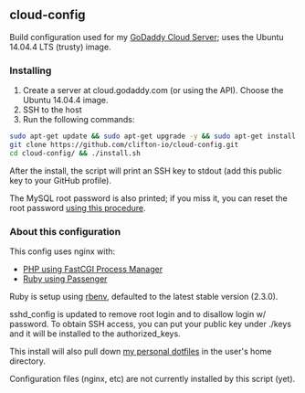 ## cloud-config

Build configuration used for my [GoDaddy Cloud Server](https://cloud.godaddy.com); uses the Ubuntu 14.04.4 LTS (trusty) image.

### Installing

1. Create a server at cloud.godaddy.com (or using the API). Choose the Ubuntu 14.04.4 image.
2. SSH to the host
3. Run the following commands:

```sh
sudo apt-get update && sudo apt-get upgrade -y && sudo apt-get install -y git
git clone https://github.com/clifton-io/cloud-config.git
cd cloud-config/ && ./install.sh
```

After the install, the script will print an SSH key to stdout (add this public key to your GitHub profile).

The MySQL root password is also printed; if you miss it, you can reset the root password [using this procedure](https://help.ubuntu.com/community/MysqlPasswordReset).

### About this configuration

This config uses nginx with:
* [PHP using FastCGI Process Manager](https://www.howtoforge.com/installing-nginx-with-php5-fpm-and-mysql-on-ubuntu-14.04-lts-lemp)
* [Ruby using Passenger](https://www.phusionpassenger.com/library/install/nginx/install/oss/trusty/)

Ruby is setup using [rbenv](https://github.com/rbenv/rbenv), defaulted to the latest stable version (2.3.0).

sshd_config is updated to remove root login and to disallow login w/ password. To obtain SSH access, you can put your public key under ./keys and it will be installed to the authorized_keys.

This install will also pull down [my personal dotfiles](https://github.com/bsclifton/dotfiles/) in the user's home directory.

Configuration files (nginx, etc) are not currently installed by this script (yet).
